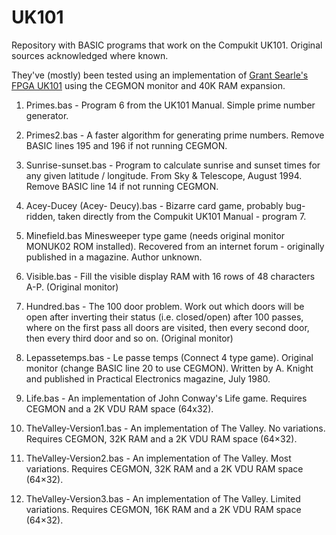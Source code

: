 # UK101

Repository with BASIC programs that work on the Compukit UK101. Original sources acknowledged where known.

They've (mostly) been tested using an implementation of <a href="http://searle.x10host.com/uk101FPGA/index.html">Grant Searle's FPGA UK101</a> using the CEGMON monitor and 40K RAM expansion.

1. Primes.bas - Program 6 from the UK101 Manual. Simple prime number generator.

2. Primes2.bas - A faster algorithm for generating prime numbers. Remove BASIC lines 195 and 196 if not running CEGMON.

3. Sunrise-sunset.bas - Program to calculate sunrise and sunset times for any given latitude / longitude. From Sky & Telescope, August 1994. 
Remove BASIC line 14 if not running CEGMON.

4. Acey-Ducey (Acey- Deucy).bas - Bizarre card game, probably bug-ridden, taken directly from the Compukit UK101 Manual - program 7.

5. Minefield.bas Minesweeper type game (needs original monitor MONUK02 ROM installed). Recovered from an internet forum - originally published in a magazine. Author unknown.

6. Visible.bas - Fill the visible display RAM with 16 rows of 48 characters A-P. (Original monitor)

7. Hundred.bas - The 100 door problem. Work out which doors will be open after inverting their status (i.e. closed/open) after 100 passes, where on the
                 first pass all doors are visited, then every second door, then every third door and so on. (Original monitor)

8. Lepassetemps.bas - Le passe temps (Connect 4 type game). Original monitor (change BASIC line 20 to use CEGMON). Written by A. Knight and published
                      in Practical Electronics magazine, July 1980.

9. Life.bas - An implementation of John Conway's Life game. Requires CEGMON and a 2K VDU RAM space (64x32).

10. TheValley-Version1.bas - An implementation of The Valley. No variations. Requires CEGMON, 32K RAM and a 2K VDU RAM space (64×32).

11. TheValley-Version2.bas - An implementation of The Valley. Most variations. Requires CEGMON, 32K RAM and a 2K VDU RAM space (64×32).

12. TheValley-Version3.bas - An implementation of The Valley. Limited variations. Requires CEGMON, 16K RAM and a 2K VDU RAM space (64×32).
